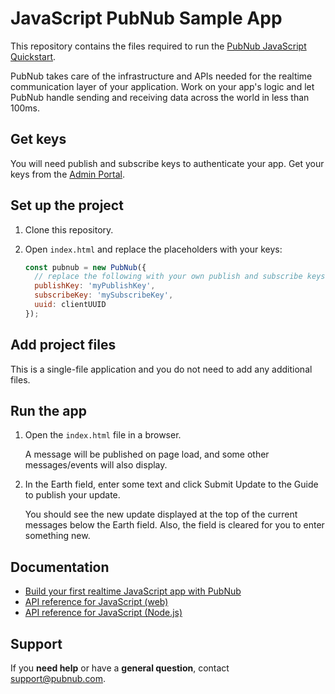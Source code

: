 # JavaScript PubNub Sample App

This repository contains the files required to run the [PubNub JavaScript Quickstart](https://www.pubnub.com/docs/platform/quickstarts/javascript).

PubNub takes care of the infrastructure and APIs needed for the realtime communication layer of your application. Work on your app's logic and let PubNub handle sending and receiving data across the world in less than 100ms.

## Get keys

You will need publish and subscribe keys to authenticate your app. Get your keys from the [Admin Portal](https://dashboard.pubnub.com/login).

## Set up the project

1. Clone this repository.
   
2. Open `index.html` and replace the placeholders with your keys:
   
    ```javascript 
    const pubnub = new PubNub({
      // replace the following with your own publish and subscribe keys
      publishKey: 'myPublishKey',
      subscribeKey: 'mySubscribeKey',
      uuid: clientUUID
    });
    ```

## Add project files

This is a single-file application and you do not need to add any additional files.

## Run the app

1. Open the `index.html` file in a browser.

    A message will be published on page load, and some other messages/events will also display.

2. In the Earth field, enter some text and click Submit Update to the Guide to publish your update.

    You should see the new update displayed at the top of the current messages below the Earth field. Also, the field is cleared for you to enter something new.

## Documentation

* [Build your first realtime JavaScript app with PubNub](https://www.pubnub.com/docs/platform/quickstarts/javascript)
* [API reference for JavaScript (web)](https://www.pubnub.com/docs/web-javascript/pubnub-javascript-sdk)
* [API reference for JavaScript (Node.js)](https://www.pubnub.com/docs/nodejs-javascript/pubnub-javascript-sdk)

## Support

If you **need help** or have a **general question**, contact <support@pubnub.com>.
